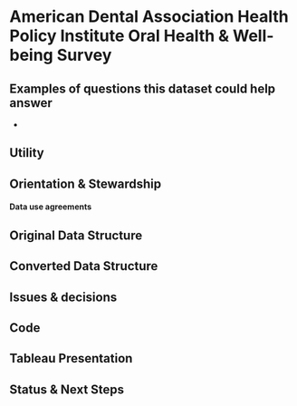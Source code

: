# American Dental Association Health Policy Institute Oral Health & Well-being Survey



## Examples of questions this dataset could help answer

* 

## Utility


## Orientation & Stewardship  


#### Data use agreements


## Original Data Structure



## Converted Data Structure


## Issues & decisions


## Code



## Tableau Presentation



## Status & Next Steps


